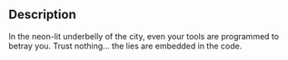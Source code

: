 ## Description

In the neon-lit underbelly of the city, even your tools are programmed to betray you. Trust nothing... the lies are embedded in the code.